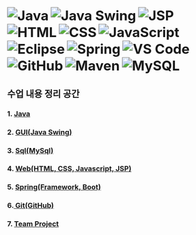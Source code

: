 <img src="https://img.shields.io/badge/Java-007396?style=for-the-badge&logo=java&logoColor=white" alt="Java" style="zoom: 1.5;" /> <img src="https://img.shields.io/badge/Java_Swing-5382A1?style=for-the-badge&logo=java&logoColor=white" alt="Java Swing" style="zoom: 1.5;" /> <img src="https://img.shields.io/badge/JSP-323330?style=for-the-badge&logo=java&logoColor=white" alt="JSP" style="zoom: 1.5;" /> <img src="https://img.shields.io/badge/HTML-E34F26?style=for-the-badge&logo=html5&logoColor=white" alt="HTML" style="zoom: 1.5;" /> <img src="https://img.shields.io/badge/CSS-1572B6?style=for-the-badge&logo=css3&logoColor=white" alt="CSS" style="zoom: 1.5;" /> <img src="https://img.shields.io/badge/JavaScript-F7DF1E?style=for-the-badge&logo=javascript&logoColor=black" alt="JavaScript" style="zoom: 1.5;" /> <img src="https://img.shields.io/badge/Eclipse-2C2255?style=for-the-badge&logo=eclipse&logoColor=white" alt="Eclipse" style="zoom: 1.5;" /> <img src="https://img.shields.io/badge/Spring-6DB33F?style=for-the-badge&logo=spring&logoColor=white" alt="Spring" style="zoom: 1.5;" /> <img src="https://img.shields.io/badge/VS%20Code-007ACC?style=for-the-badge&logo=visual-studio-code&logoColor=white" alt="VS Code" style="zoom: 1.5;" /> <img src="https://img.shields.io/badge/GitHub-181717?style=for-the-badge&logo=github&logoColor=white" alt="GitHub" style="zoom: 1.5;" /> 
<img src="https://img.shields.io/badge/Maven-C71A36?style=for-the-badge&logo=apache-maven&logoColor=white" alt="Maven" style="zoom: 1.5;" /> <img src="https://img.shields.io/badge/MySQL-4479A1?style=for-the-badge&logo=mysql&logoColor=white" alt="MySQL" style="zoom: 1.5;" />
---
## 수업 내용 정리 공간

  ### 1. [ Java ](https://github.com/LeeKangHo1/My-Java-Study/tree/main/1.%20Java)

  ### 2. [ GUI(Java Swing) ](https://github.com/LeeKangHo1/My-Java-Study/tree/main/2.%20GUI%20Java%20Swing)

  ### 3. [ Sql(MySql) ](https://github.com/LeeKangHo1/My-Java-Study/tree/main/3.%20SQL)

  ### 4. [ Web(HTML, CSS, Javascript, JSP) ](https://github.com/LeeKangHo1/My-Java-Study/tree/main/4.%20Web%20Development%20HTML%2C%20CSS%2C%20JS%2C%20JSP)

  ### 5. [ Spring(Framework, Boot) ](https://github.com/LeeKangHo1/My-Java-study/tree/main/5.%20Spring%20Framework%2C%20Spring%20Boot)

  ### 6.[ Git(GitHub) ](https://github.com/LeeKangHo1/My-Java-Study/tree/main/6.%20GitHub)

  ### 7. [ Team Project ](https://github.com/LeeKangHo1/My-Java-Study/tree/main/7.%20Team%20Project)
